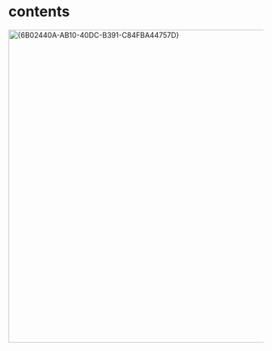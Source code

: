 # contents
<img width="1353" height="619" alt="{6B02440A-AB10-40DC-B391-C84FBA44757D}" src="https://github.com/user-attachments/assets/959dbfe4-4ca2-4c6d-ab03-b3a1f29a6e0b" />
